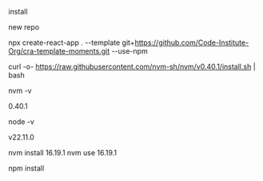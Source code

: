 install 

new repo 

npx create-react-app . --template git+https://github.com/Code-Institute-Org/cra-template-moments.git --use-npm

curl -o- https://raw.githubusercontent.com/nvm-sh/nvm/v0.40.1/install.sh | bash

nvm -v

0.40.1

node -v

v22.11.0

nvm install 16.19.1 nvm use 16.19.1

npm install